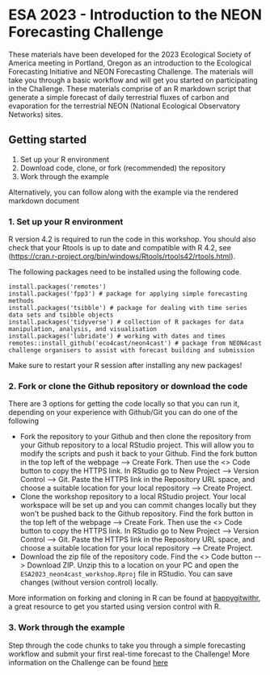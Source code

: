 # ESA 2023 - Introduction to the NEON Forecasting Challenge 
These materials have been developed for the 2023 Ecological Society of America meeting in Portland, Oregon as an introduction to the Ecological Forecasting Initiative and NEON Forecasting Challenge. The materials will take you through a basic workflow and will get you started on participating in the Challenge. These materials comprise of an R markdown script that generate a simple forecast of daily terrestrial fluxes of carbon and evaporation for the terrestrial NEON (National Ecological Observatory Networks) sites.

## Getting started
1. Set up your R environment
2. Download code, clone, or fork (recommended) the repository
3. Work through the example

Alternatively, you can follow along with the example via the rendered markdown document

### 1. Set up your R environment

R version 4.2 is required to run the code in this workshop. You should also check that your Rtools is up to date and compatible with R 4.2, see (https://cran.r-project.org/bin/windows/Rtools/rtools42/rtools.html). 

The following packages need to be installed using the following code.

```{r}
install.packages('remotes')
install.packages('fpp3') # package for applying simple forecasting methods
install.packages('tsibble') # package for dealing with time series data sets and tsibble objects
install.packages('tidyverse') # collection of R packages for data manipulation, analysis, and visualisation
install.packages('lubridate') # working with dates and times
remotes::install_github('eco4cast/neon4cast') # package from NEON4cast challenge organisers to assist with forecast building and submission
```

Make sure to restart your R session after installing any new packages!

### 2. Fork or clone the Github repository or download the code
There are 3 options for getting the code locally so that you can run it, depending on your experience with Github/Git you can do one of the following 

- Fork the repository to your Github and then clone the repository from your Github repository to a local RStudio project. This will allow you to modify the scripts and push it back to your Github. 
Find the fork button in the top left of the webpage --> Create Fork. Then use the <> Code button to copy the HTTPS link. In RStudio go to New Project --> Version Control --> Git. Paste the HTTPS link in the Repository URL space, and choose a suitable location for your local repository --> Create Project. 
- Clone the workshop repository to a local RStudio project. Your local workspace will be set up and you can commit changes locally but they won't be pushed back to the Github repository.
Find the fork button in the top left of the webpage --> Create Fork. Then use the <> Code button to copy the HTTPS link. In RStudio go to New Project --> Version Control --> Git. Paste the HTTPS link in the Repository URL space, and choose a suitable location for your local repository --> Create Project. 
- Download the zip file of the repository code. Find the <> Code button --> Download ZIP. Unzip this to a location on your PC and open the `ESA2023_neon4cast_workshop.Rproj` file in RStudio. You can save changes (without version control) locally.

More information on forking and cloning in R can be found at [happygitwithr](https://happygitwithr.com/fork-and-clone.html), a great resource to get you started using version control with R. 

### 3. Work through the example
Step through the code chunks to take you through a simple forecasting workflow and submit your first real-time forecast to the Challenge!
More information on the Challenge can be found [here](https://projects.ecoforecast.org/neon4cast-docs/)